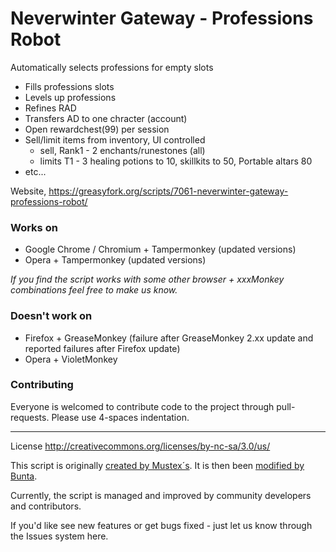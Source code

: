 # Neverwinter Gateway - Professions Robot 
Automatically selects professions for empty slots

+ Fills professions slots
+ Levels up professions
+ Refines RAD
+ Transfers AD to one chracter (account)
+ Open rewardchest(99) per session
+ Sell/limit items from inventory, UI controlled
  * sell, Rank1 - 2 enchants/runestones (all)
  * limits T1 - 3 healing potions to 10, skillkits to 50, Portable altars 80
+ etc...

Website, https://greasyfork.org/scripts/7061-neverwinter-gateway-professions-robot/

### Works on
+ Google Chrome / Chromium + Tampermonkey (updated versions)
+ Opera + Tampermonkey (updated versions)

*If you find the script works with some other browser + xxxMonkey combinations feel free to make us know.*

### Doesn't work on
+ Firefox + GreaseMonkey (failure after GreaseMonkey 2.xx update and reported failures after Firefox update)
+ Opera + VioletMonkey 

### Contributing
Everyone is welcomed to contribute code to the project through pull-requests. Please use 4-spaces indentation.

* * *

License http://creativecommons.org/licenses/by-nc-sa/3.0/us/

This script is originally [created by Mustex´s](http://userscripts.org/scripts/show/170920). It is then been [modified by Bunta](https://greasyfork.org/en/scripts/771-neverwinter-gateway-professions-robot).

Currently, the script is managed and improved by community developers and contributors.

If you'd like see new features or get bugs fixed - just let us know through the Issues system here.
